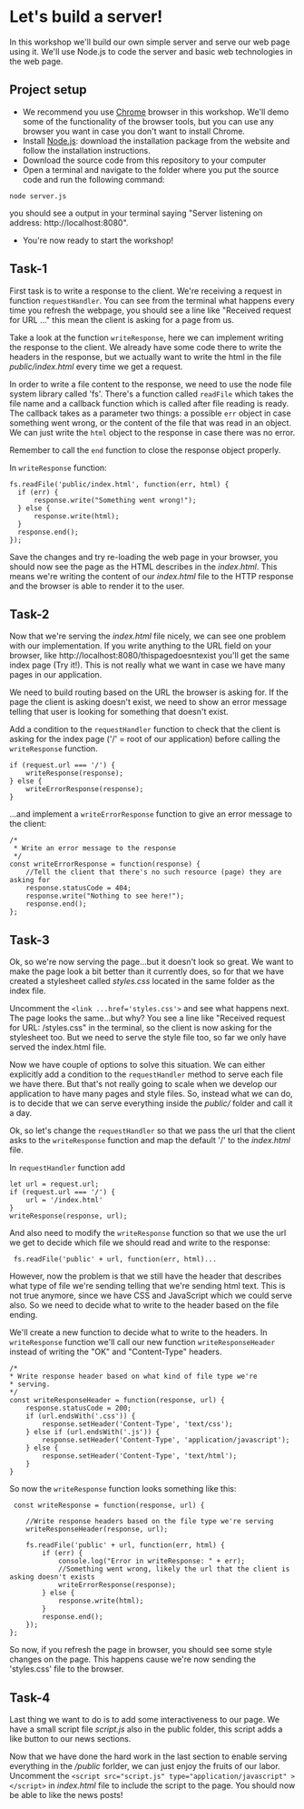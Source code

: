 # Let's build a server!
In this workshop we'll build our own simple server and serve our web page using it. We'll use Node.js to code the server and basic web technologies in the web page.

## Project setup
* We recommend you use [Chrome](https://www.google.com/chrome/browser/desktop/index.html) browser in this workshop. We'll demo some of the functionality of the browser tools, but you can use any browser you want in case you don't want to install Chrome.
* Install [Node.js](https://nodejs.org/en/): download the installation package from the website and follow the installation instructions.
* Download the source code from this repository to your computer
* Open a terminal and navigate to the folder where you put the source code and run the following command:
```
node server.js
```
you should see a output in your terminal saying "Server listening on address: http://localhost:8080".
* You're now ready to start the workshop!

## Task-1
First task is to write a response to the client. We're receiving a request in function ```requestHandler```.
You can see from the terminal what happens every time you refresh the webpage, you should see a line like
"Received request for URL ..." this mean the client is asking for a page from us.

Take a look at the function ```writeResponse```, here we can implement writing the response to the client.
We already have some code there to write the headers in the response, but we actually want to write the html in
the file *public/index.html* every time we get a request.

In order to write a file content to the response,
we need to use the node file system library called 'fs'. There's a function called ```readFile``` which takes
the file name and a callback function which is called after file reading is ready.
The callback takes as a parameter two things: a possible ```err``` object in case something went wrong,
or the content of the file that was read in an object. We can just write the ```html``` object to the response
in case there was no error.

Remember to call the ```end``` function to close the response object properly.

In ```writeResponse``` function:
```
fs.readFile('public/index.html', function(err, html) {
  if (err) {
      response.write("Something went wrong!");
  } else {
      response.write(html);
  }
  response.end();
});
```
Save the changes and try re-loading the web page in your browser, you should now see the page as the HTML describes
in the *index.html*. This means we're writing the content of our *index.html* file to the HTTP response and
the browser is able to render it to the user.

## Task-2
Now that we're serving the *index.html* file nicely, we can see one problem with our implementation.
If you write anything to the URL field on your browser, like http://localhost:8080/thispagedoesntexist
you'll get the same index page (Try it!). This is not really what we want in case we have many pages in our application.

We need to build routing based on the URL the browser is asking for. If the page the client is asking
doesn't exist, we need to show an error message telling that user is looking for something that doesn't exist.

Add a condition to the ```requestHandler``` function to check that the client is asking for the index page ('/' = root of our application) before calling the ```writeResponse``` function.

```
if (request.url === '/') {
    writeResponse(response);
} else {
    writeErrorResponse(response);
}
```

...and implement a ```writeErrorResponse``` function to give an error message to the client:

```
/*
 * Write an error message to the response
 */
const writeErrorResponse = function(response) {
    //Tell the client that there's no such resource (page) they are asking for
    response.statusCode = 404;
    response.write("Nothing to see here!");
    response.end();
};
```
## Task-3
Ok, so we're now serving the page...but it doesn't look so great. We want to make the page look a bit better than it currently does, so for that we have created a stylesheet called *styles.css* located in the same folder as the index file.

Uncomment the ```<link ...href='styles.css'>``` and see what happens next. The page looks the same...but why? You see a line like "Received request for URL: /styles.css" in the terminal,  so the client is now asking for the stylesheet too. But we need to serve the style file too, so far we only have served the index.html file.

Now we have couple of options to solve this situation. We can either explicitly add a condition to the ```requestHandler``` method to serve each file we have there. But that's not really going to scale when we develop our application to have many pages and style files. So, instead what we can do, is to decide that we can serve everything inside the *public/* folder and call it a day.

Ok, so let's change the ```requestHandler``` so that we pass the url that the client asks to the ```writeResponse``` function and map the default '/' to the *index.html* file.

In ```requestHandler``` function add
```
let url = request.url;
if (request.url === '/') {
    url = '/index.html'
}
writeResponse(response, url);
```

And also need to modify the ```writeResponse``` function so that we use the url we get to decide which file we should read and write to the response:

```
 fs.readFile('public' + url, function(err, html)...
 ```

 However, now the problem is that we still have the header that describes what type of file we're sending telling that we're sending html text. This is not true anymore, since we have CSS and JavaScript which we could serve also. So we need to decide what to write to the header based on the file ending.

We'll create a new function to decide what to write to the headers. In ```writeResponse``` function we'll call our new function ```writeResponseHeader``` instead of writing the "OK" and "Content-Type" headers.

 ```
/*
 * Write response header based on what kind of file type we're
 * serving.
 */
 const writeResponseHeader = function(response, url) {
     response.statusCode = 200;
     if (url.endsWith('.css')) {
         response.setHeader('Content-Type', 'text/css');
     } else if (url.endsWith('.js')) {
         response.setHeader('Content-Type', 'application/javascript');
     } else {
         response.setHeader('Content-Type', 'text/html');
     }
 }
 ```

 So now the ```writeResponse``` function looks something like this:

```
 const writeResponse = function(response, url) {

    //Write response headers based on the file type we're serving
    writeResponseHeader(response, url);

    fs.readFile('public' + url, function(err, html) {
        if (err) {
            console.log("Error in writeResponse: " + err);
            //Something went wrong, likely the url that the client is asking doesn't exists
            writeErrorResponse(response);
        } else {
            response.write(html);
        }
        response.end();
    });
};
```

So now, if you refresh the page in browser, you should see some style changes on the page. This happens cause we're now sending the 'styles.css' file to the browser.

## Task-4
Last thing we want to do is to add some interactiveness to our page. We have a small script file *script.js* also in the public folder, this script adds a like button to our news sections.

Now that we have done the hard work in the last section to enable serving everything in the */public* forlder, we can just enjoy the fruits of our labor. Uncomment the
```<script src="script.js" type="application/javascript" ></script>``` in *index.html* file to include the script to the page. You should now be able to like the news posts!
